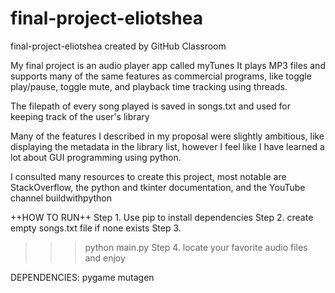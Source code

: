 # final-project-eliotshea
final-project-eliotshea created by GitHub Classroom

My final project is an audio player app called myTunes
It plays MP3 files and supports many of the same features as commercial programs, like toggle play/pause, toggle mute, and playback time
tracking using threads.

The filepath of every song played is saved in songs.txt and used for keeping track of the user's library

Many of the features I described in my proposal were slightly ambitious, like displaying the metadata in the library list, however I
feel like I have learned a lot about GUI programming using python.

I consulted many resources to create this project, most notable are StackOverflow, the python and tkinter documentation,
and the YouTube channel buildwithpython

++HOW TO RUN++
Step 1.
  Use pip to install dependencies
Step 2.
  create empty songs.txt file if none exists
Step 3.
  >>>python main.py
Step 4.
  locate your favorite audio files and enjoy

DEPENDENCIES:
  pygame
  mutagen
